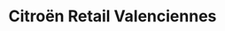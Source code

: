 ---
title: "Citroën Retail Valenciennes"
url: /valenciennes/citroen-retail-valenciennes/
shop: Autohaus
---